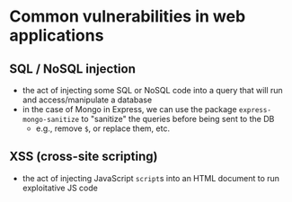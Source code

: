 # Common vulnerabilities in web applications

## SQL / NoSQL injection
- the act of injecting some SQL or NoSQL code into a query that will run and access/manipulate a database
- in the case of Mongo in Express, we can use the package `express-mongo-sanitize` to "sanitize" the queries before being sent to the DB
    - e.g., remove `$`, or replace them, etc.

## XSS (cross-site scripting)
- the act of injecting JavaScript `script`s into an HTML document to run exploitative JS code